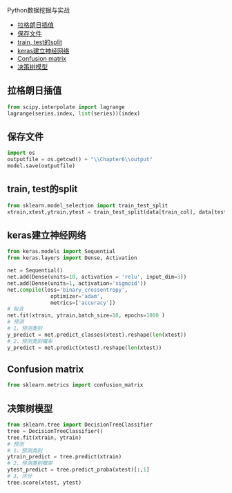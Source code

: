 Python数据挖掘与实战

<!-- TOC -->

- [拉格朗日插值](#拉格朗日插值)
- [保存文件](#保存文件)
- [train, test的split](#train-test的split)
- [keras建立神经网络](#keras建立神经网络)
- [Confusion matrix](#confusion-matrix)
- [决策树模型](#决策树模型)

<!-- /TOC -->

## 拉格朗日插值
```python
from scipy.interpolate import lagrange
lagrange(series.index, list(series))(index)
```
## 保存文件
```python
import os
outputfile = os.getcwd() + "\\Chapter6\\output"
model.save(outputfile)
```
## train, test的split
```python
from sklearn.model_selection import train_test_split
xtrain,xtest,ytrain,ytest = train_test_split(data[train_col], data[test_col], test_size = 0.3)
```
## keras建立神经网络
```python
from keras.models import Sequential
from keras.layers import Dense, Activation

net = Sequential()
net.add(Dense(units=10, activation = 'relu', input_dim=3))
net.add(Dense(units=1, activation='sigmoid'))
net.compile(loss='binary_crossentropy',
              optimizer='adam',
              metrics=['accuracy'])
# 拟合
net.fit(xtrain, ytrain,batch_size=10, epochs=1000 )
# 预测
# 1、预测类别
y_predict = net.predict_classes(xtest).reshape(len(xtest))
# 2、预测类别概率
y_predict = net.predict(xtest).reshape(len(xtest))
```
## Confusion matrix
```python
from sklearn.metrics import confusion_matrix
```
## 决策树模型
```python
from sklearn.tree import DecisionTreeClassifier
tree = DecisionTreeClassifier()
tree.fit(xtrain, ytrain)
# 预测
# 1、预测类别
ytrain_predict = tree.predict(xtrain)
# 2、预测类别概率
ytest_predict = tree.predict_proba(xtest)[:,1]
# 3、评分
tree.score(xtest, ytest)
```
